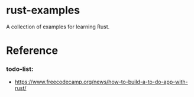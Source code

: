 # rust-examples
A collection of examples for learning Rust.

# Reference
### todo-list:
- https://www.freecodecamp.org/news/how-to-build-a-to-do-app-with-rust/